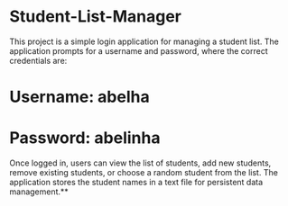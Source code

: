 # Student-List-Manager
This project is a simple login application for managing a student list. The application prompts for a username and password, where the correct credentials are:

# Username: abelha
# Password: abelinha

Once logged in, users can view the list of students, add new students, remove existing students, or choose a random student from the list. The application stores the student names in a text file for persistent data management.**
